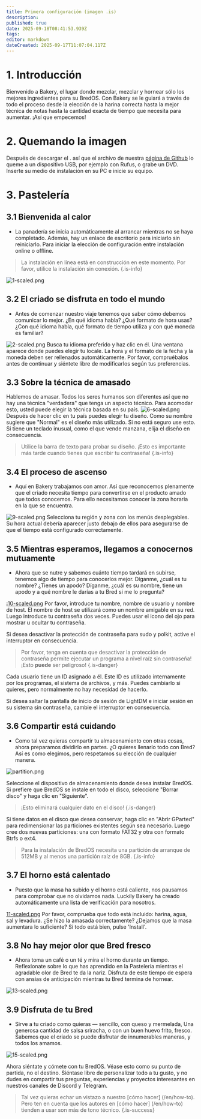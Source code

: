 ```yaml
---
title: Primera configuración (imagen .is)
description:
published: true
date: 2025-09-18T08:41:53.939Z
tags:
editor: markdown
dateCreated: 2025-09-17T11:07:04.117Z
---
```


# 1. Introducción

Bienvenido a Bakery, el lugar donde mezclar, mezclar y hornear sólo los mejores ingredientes para su BredOS. Con Bakery se le guiará a través de todo el proceso desde la elección de la harina correcta hasta la mejor técnica de notas hasta la cantidad exacta de tiempo que necesita para aumentar. ¡Así que empecemos!

# 2. Quemando la imagen

Después de descargar el . así que el archivo de nuestra [página de Github](https://github.com/BredOS/bredos-iso/releases/latest) lo queme a un dispositivo USB, por ejemplo con Rufus, o grabe un DVD. Inserte su medio de instalación en su PC e inicie su equipo.

# 3. Pastelería

## 3.1 Bienvenida al calor

- La panadería se inicia automáticamente al arrancar mientras no se haya completado. Además, hay un enlace de escritorio para iniciarlo sin reiniciarlo. Para iniciar la elección de configuración entre instalación online o offline.

> La instalación en línea está en construcción en este momento. Por favor, utilice la instalación sin conexión.
> {.is-info}

![1-scaled.png](/first-setup/1-scaled.png)

## 3.2 El criado se disfruta en todo el mundo

- Antes de comenzar nuestro viaje tenemos que saber cómo debemos comunicar lo mejor. ¿En qué idioma habla? ¿Qué formato de hora usas? ¿Con qué idioma habla, qué formato de tiempo utiliza y con qué moneda es familiar?

![2-scaled.png](/first-setup/2-scaled.png)
Busca tu idioma preferido y haz clic en él. Una ventana aparece donde puedes elegir tu locale. La hora y el formato de la fecha y la moneda deben ser rellenados automáticamente. Por favor, compruébalos antes de continuar y siéntete libre de modificarlos según tus preferencias.

## 3.3 Sobre la técnica de amasado

Hablemos de amasar. Todos los seres humanos son diferentes así que no hay una técnica "verdadera" que tenga un aspecto técnico. Para acomodar esto, usted puede elegir la técnica basada en su país.
![6-scaled.png](/first-setup/6-scaled.png)
Después de hacer clic en tu país puedes elegir tu diseño. Como su nombre sugiere que "Normal" es el diseño más utilizado. Si no está seguro use esto. Si tiene un teclado inusual, como el que vende manzana, elija el diseño en consecuencia.

> Utilice la barra de texto para probar su diseño. ¡Esto es importante más tarde cuando tienes que escribir tu contraseña!
> {.is-info}

## 3.4 El proceso de ascenso

- Aquí en Bakery trabajamos con amor. Así que reconocemos plenamente que el criado necesita tiempo para convertirse en el producto amado que todos conocemos. Para ello necesitamos conocer la zona horaria en la que se encuentra.

![9-scaled.png](/first-setup/9-scaled.png)
Selecciona tu región y zona con los menús desplegables. Su hora actual debería aparecer justo debajo de ellos para asegurarse de que el tiempo está configurado correctamente.

## 3.5 Mientras esperamos, llegamos a conocernos mutuamente

- Ahora que se nutre y sabemos cuánto tiempo tardará en subirse, tenemos algo de tiempo para conocerlos mejor. Díganme, ¿cuál es tu nombre? ¿Tienes un apodo? Díganme, ¿cuál es su nombre, tiene un apodo y a qué nombre le darías a tu Bred si me lo pregunta?

¡[10-scaled.png](/first-setup/10-scaled.png)
Por favor, introduce tu nombre, nombre de usuario y nombre de host. El nombre de host se utilizará como un nombre amigable en su red. Luego introduce tu contraseña dos veces. Puedes usar el icono del ojo para mostrar u ocultar tu contraseña.

Si desea desactivar la protección de contraseña para sudo y polkit, active el interruptor en consecuencia.

> Por favor, tenga en cuenta que desactivar la protección de contraseña permite ejecutar un programa a nivel raíz sin contraseña! ¡Esto **puede** ser peligroso!
> {.is-danger}

Cada usuario tiene un ID asignado a él. Este ID es utilizado internamente por los programas, el sistema de archivos, y más. Puedes cambiarlo si quieres, pero normalmente no hay necesidad de hacerlo.

Si desea saltar la pantalla de inicio de sesión de LightDM e iniciar sesión en su sistema sin contraseña, cambie el interruptor en consecuencia.

## 3.6 Compartir está cuidando

- Como tal vez quieras compartir tu almacenamiento con otras cosas, ahora preparamos dividirlo en partes. ¿O quieres llenarlo todo con Bred? Así es como elegimos, pero respetamos su elección de cualquier manera.

![partition.png](/first-setup/partition.png)

Seleccione el dispositivo de almacenamiento donde desea instalar BredOS. Si prefiere que BredOS se instale en todo el disco, seleccione "Borrar disco" y haga clic en "Siguiente".

> ¡Esto eliminará cualquier dato en el disco!
> {.is-danger}

Si tiene datos en el disco que desea conservar, haga clic en "Abrir GParted" para redimensionar las particiones existentes según sea necesario. Luego cree dos nuevas particiones: una con formato FAT32 y otra con formato Btrfs o ext4.

> Para la instalación de BredOS necesita una partición de arranque de 512MB y al menos una partición raíz de 8GB.
> {.is-info}

## 3.7 El horno está calentado

- Puesto que la masa ha subido y el horno está caliente, nos pausamos para comprobar que no olvidamos nada. Luckily Bakery ha creado automáticamente una lista de verificación para nosotros.

[11-scaled.png](/first-setup/11-scaled.png)
Por favor, comprueba que todo está incluido: harina, agua, sal y levadura. ¿Se hizo la amasada correctamente? ¿Dejamos que la masa aumentara lo suficiente? Si todo está bien, pulse 'Install'.

## 3.8 No hay mejor olor que Bred fresco

- Ahora toma un café o un té y mira el horno durante un tiempo. Reflexionate sobre lo que has aprendido en la Pastelería mientras el agradable olor de Bred te da la nariz. Disfruta de este tiempo de espera con ansias de anticipación mientras tu Bred termina de hornear.

![13-scaled.png](/first-setup/13-scaled.png)

## 3.9 Disfruta de tu Bred

- Sirve a tu criado como quieras — sencillo, con queso y mermelada, Una generosa cantidad de salsa sriracha, o con un buen huevo frito, fresco. Sabemos que el criado se puede disfrutar de innumerables maneras, y todos los amamos.

![15-scaled.png](/first-setup/15-scaled.png)

Ahora siéntate y cómete con tu BredOS. Véase esto como su punto de partida, no el destino. Siéntase libre de personalizar todo a tu gusto, y no dudes en compartir tus preguntas, experiencias y proyectos interesantes en nuestros canales de Discord y Telegram.

> Tal vez quieras echar un vistazo a nuestro [cómo hacer] (/en/how-to). Pero ten en cuenta que los autores en [cómo hacer] (/en/how-to) tienden a usar son más de tono técnico.
> {.is-success}
